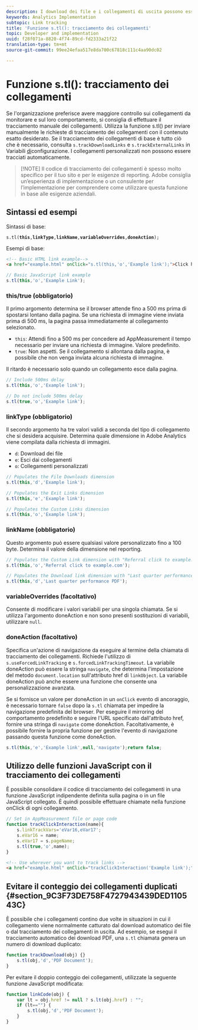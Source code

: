 ```yaml
---
description: I download dei file e i collegamenti di uscita possono essere tracciati automaticamente in base ai parametri impostati in AppMeasurement per il file JavaScript.
keywords: Analytics Implementation
subtopic: Link tracking
title: 'Funzione s.tl(): tracciamento dei collegamenti'
topic: Developer and implementation
uuid: f28f071a-8820-4f74-89cd-fd2333a21f22
translation-type: tm+mt
source-git-commit: 99ee24efaa517e8da700c67818c111c4aa90dc02

---
```



# Funzione s.tl(): tracciamento dei collegamenti

Se l'organizzazione preferisce avere maggiore controllo sui collegamenti da monitorare e sul loro comportamento, si consiglia di effettuare il tracciamento manuale dei collegamenti. Utilizza la funzione s.tl() per inviare manualmente le richieste di tracciamento dei collegamenti con il contenuto esatto desiderato. Se il tracciamento dei collegamenti di base è tutto ciò che è necessario, consulta `s.trackDownloadLinks` e `s.trackExternalLinks` in Variabili [di](c-variables/configuration-variables.md)configurazione. I collegamenti personalizzati non possono essere tracciati automaticamente.

> [!NOTE] Il codice di tracciamento dei collegamenti è spesso molto specifico per il tuo sito e per le esigenze di reporting. Adobe consiglia un’esperienza di implementazione o un consulente per l’implementazione per comprendere come utilizzare questa funzione in base alle esigenze aziendali.

## Sintassi ed esempi

Sintassi di base:

`s.tl(`**`this`**`,`**`linkType`**`,`**`linkName`**`,`**`variableOverrides`**`,`**`doneAction`**`);`

Esempi di base:

```HTML
<!-- Basic HTML link example-->
<a href="example.html" onClick="s.tl(this,'o','Example link');">Click here</a>
```

```JavaScript
// Basic JavaScript link example
s.tl(this,'o','Example Link');
```

### this/true (obbligatorio)

Il primo argomento determina se il browser attende fino a 500 ms prima di spostarsi lontano dalla pagina. Se una richiesta di immagine viene inviata prima di 500 ms, la pagina passa immediatamente al collegamento selezionato.

* `this`: Attendi fino a 500 ms per concedere ad AppMeasurement il tempo necessario per inviare una richiesta di immagine.  Valore predefinito.
* `true`: Non aspetti. Se il collegamento si allontana dalla pagina, è possibile che non venga inviata alcuna richiesta di immagine.

Il ritardo è necessario solo quando un collegamento esce dalla pagina.

```JavaScript
// Include 500ms delay
s.tl(this,'o','Example link');

// Do not include 500ms delay
s.tl(true,'o','Example link');
```

### linkType (obbligatorio)

Il secondo argomento ha tre valori validi a seconda del tipo di collegamento che si desidera acquisire. Determina quale dimensione in Adobe Analytics viene compilata dalla richiesta di immagini.

* `d`: Download dei file
* `e`: Esci dai collegamenti
* `o`: Collegamenti personalizzati

```JavaScript
// Populates the File Downloads dimension
s.tl(this,'d','Example link');

// Populates the Exit Links dimension
s.tl(this,'e','Example link');

// Populates the Custom Links dimension
s.tl(this,'o','Example link');
```

### linkName (obbligatorio)

Questo argomento può essere qualsiasi valore personalizzato fino a 100 byte. Determina il valore della dimensione nel reporting.

```JavaScript
// Populates the Custom Link dimension with "Referral click to example.com"
s.tl(this,'o','Referral click to example.com');

// Populates the Download link dimension with "Last quarter performance PDF"
s.tl(this,'d','Last quarter performance PDF');
```

### variableOverrides (facoltativo)

Consente di modificare i valori variabili per una singola chiamata. Se si utilizza l'argomento doneAction e non sono presenti sostituzioni di variabili, utilizzare `null`.

### doneAction (facoltativo)

Specifica un'azione di navigazione da eseguire al termine della chiamata di tracciamento dei collegamenti. Richiede l'utilizzo di `s.useForcedLinkTracking` e `s.forcedLinkTrackingTimeout`. La variabile doneAction può essere la stringa `navigate`, che determina l'impostazione del metodo `document.location` sull'attributo href di `linkObject`. La variabile doneAction può anche essere una funzione che consente una personalizzazione avanzata.

Se si fornisce un valore per doneAction in un `onClick` evento di ancoraggio, è necessario tornare `false` dopo la `s.tl` chiamata per impedire la navigazione predefinita del browser.
Per eseguire il mirroring del comportamento predefinito e seguire l'URL specificato dall'attributo href, fornire una stringa di `navigate` come doneAction. Facoltativamente, è possibile fornire la propria funzione per gestire l'evento di navigazione passando questa funzione come doneAction.

```JavaScript
s.tl(this,'e','Example link',null,'navigate');return false;
```

## Utilizzo delle funzioni JavaScript con il tracciamento dei collegamenti

È possibile consolidare il codice di tracciamento dei collegamenti in una funzione JavaScript indipendente definita sulla pagina o in un file JavaScript collegato. È quindi possibile effettuare chiamate nella funzione onClick di ogni collegamento.

```JavaScript
// Set in AppMeasurement file or page code
function trackClickInteraction(name){
    s.linkTrackVars='eVar16,eVar17';
    s.eVar16 = name;
    s.eVar17 = s.pageName;
    s.tl(true,'o',name);
}
```

```HTML
<!-- Use wherever you want to track links -->
<a href="example.html" onClick="trackClickInteraction('Example link');">Click here</a>
```

## Evitare il conteggio dei collegamenti duplicati {#section_9C3F73DE758F4727943439DED110543C}

È possibile che i collegamenti contino due volte in situazioni in cui il collegamento viene normalmente catturato dal download automatico dei file o dal tracciamento dei collegamenti in uscita. Ad esempio, se esegui il tracciamento automatico dei download PDF, una `s.tl` chiamata genera un numero di download duplicato:

```JavaScript
function trackDownload(obj) {}
    s.tl(obj,'d','PDF Document');
}
```

Per evitare il doppio conteggio dei collegamenti, utilizzate la seguente funzione JavaScript modificata:

```JavaScript
function linkCode(obj) {
    var lt = obj.href != null ? s.lt(obj.href) : "";
    if (lt=="") {
        s.tl(obj,'d','PDF Document');
    }
}
```
